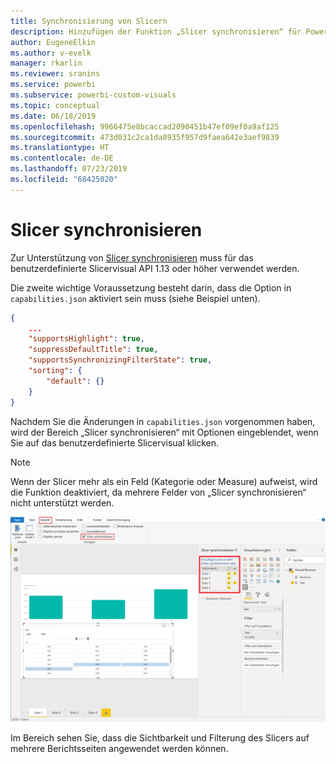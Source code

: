 ```yaml
---
title: Synchronisierung von Slicern
description: Hinzufügen der Funktion „Slicer synchronisieren“ für Power BI-Visuals
author: EugeneElkin
ms.author: v-evelk
manager: rkarlin
ms.reviewer: sranins
ms.service: powerbi
ms.subservice: powerbi-custom-visuals
ms.topic: conceptual
ms.date: 06/18/2019
ms.openlocfilehash: 9966475e8bcaccad2090451b47ef09ef0a9af125
ms.sourcegitcommit: 473d031c2ca1da8935f957d9faea642e3aef9839
ms.translationtype: HT
ms.contentlocale: de-DE
ms.lasthandoff: 07/23/2019
ms.locfileid: "68425020"
---
```

# <a name="sync-slicers"></a>Slicer synchronisieren

Zur Unterstützung von [Slicer synchronisieren](https://docs.microsoft.com/power-bi/desktop-slicers) muss für das benutzerdefinierte Slicervisual API 1.13 oder höher verwendet werden.

Die zweite wichtige Voraussetzung besteht darin, dass die Option in `capabilities.json` aktiviert sein muss (siehe Beispiel unten).

```json
{
    ...
    "supportsHighlight": true,
    "suppressDefaultTitle": true,
    "supportsSynchronizingFilterState": true,
    "sorting": {
        "default": {}
    }
}
```

Nachdem Sie die Änderungen in `capabilities.json` vorgenommen haben, wird der Bereich „Slicer synchronisieren“ mit Optionen eingeblendet, wenn Sie auf das benutzerdefinierte Slicervisual klicken.

> [!NOTE]
> Wenn der Slicer mehr als ein Feld (Kategorie oder Measure) aufweist, wird die Funktion deaktiviert, da mehrere Felder von „Slicer synchronisieren“ nicht unterstützt werden.

![Bereich „Slicer synchronisieren“](./media/sync-slicers-panel.png)

Im Bereich sehen Sie, dass die Sichtbarkeit und Filterung des Slicers auf mehrere Berichtsseiten angewendet werden können.
